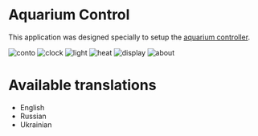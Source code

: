 # Aquarium Control
This application was designed specially to setup the [aquarium controller](https://github.com/baranovskiykonstantin/aquarium).

![conto](https://raw.githubusercontent.com/baranovskiykonstantin/AquariumControlS60/master/gfx/ScrShots/ScrConTo.bmp) ![clock](https://raw.githubusercontent.com/baranovskiykonstantin/AquariumControlS60/master/gfx/ScrShots/ScrClock.bmp) ![light](https://raw.githubusercontent.com/baranovskiykonstantin/AquariumControlS60/master/gfx/ScrShots/ScrLight.bmp) ![heat](https://raw.githubusercontent.com/baranovskiykonstantin/AquariumControlS60/master/gfx/ScrShots/ScrHeat.bmp) ![display](https://raw.githubusercontent.com/baranovskiykonstantin/AquariumControlS60/master/gfx/ScrShots/ScrDisplay.bmp) ![about](https://raw.githubusercontent.com/baranovskiykonstantin/AquariumControlS60/master/gfx/ScrShots/ScrAbout.bmp)

# Available translations
* English
* Russian
* Ukrainian
